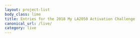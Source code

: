 ```yaml
---
layout: project-list
body_class: lime
title: Entries for the 2018 My LA2050 Activation Challenge
canonical_url: /live/
category: live
---
```


